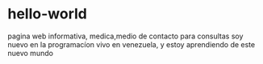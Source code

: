 # hello-world
pagina web informativa, medica,medio de contacto para consultas
soy nuevo en la programacíon vivo en venezuela, y estoy aprendiendo de este nuevo mundo
